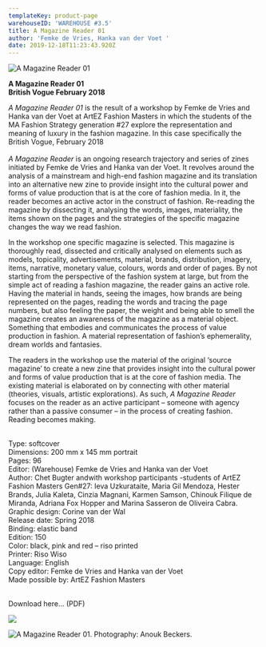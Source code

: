 ```yaml
---
templateKey: product-page
warehouseID: 'WAREHOUSE #3.5'
title: A Magazine Reader 01
author: 'Femke de Vries, Hanka van der Voet '
date: 2019-12-18T11:23:43.920Z
---
```

![A Magazine Reader 01](/img/a-magazine-reader-v-gue.jpg "A Magazine Reader 01")

**A Magazine Reader 01**\
**British Vogue February 2018**

*A Magazine Reader 01* is the result of a workshop by Femke de Vries and Hanka van der Voet at ArtEZ Fashion Masters in which the students of the MA Fashion Strategy generation #27 explore the representation and meaning of luxury in the fashion magazine. In this case specifically the British Vogue, February 2018\
\
*A Magazine Reader* is an ongoing research trajectory and series of zines initiated by Femke de Vries and Hanka van der Voet. It revolves around the analysis of a mainstream and high-end fashion magazine and its translation into an alternative new zine to provide insight into the cultural power and forms of value production that is at the core of fashion media. In it, the reader becomes an active actor in the construct of fashion. Re-reading the magazine by dissecting it, analysing the words, images, materiality, the items shown on the pages and the strategies of the specific magazine changes the way we read fashion.

In the workshop one specific magazine is selected. This magazine is thoroughly read, dissected and critically analysed on elements such as models, topicality, advertisements, material, brands, distribution, imagery, items, narrative, monetary value, colours, words and order of pages. By not starting from the perspective of the fashion system at large, but from the simple act of reading a fashion magazine, the reader gains an active role. Having the material in hands, seeing the images, how brands are being represented on the pages, reading the words and tracing the page numbers, but also feeling the paper, the weight and being able to smell the magazine creates an awareness of the magazine as a material object. Something that embodies and communicates the process of value production in fashion. A material representation of fashion’s ephemerality, dream worlds and fantasies.

The readers in the workshop use the material of the original ‘source magazine’ to create a new zine that provides insight into the cultural power and forms of value production that is at the core of fashion media. The existing material is elaborated on by connecting with other material (theories, visuals, artistic explorations). As such, *A Magazine Reader* focuses on the reader as an active participant – someone with agency rather than a passive consumer – in the process of creating fashion. Reading becomes making.

\
Type: softcover\
Dimensions: 200 mm x 145 mm portrait\
Pages: 96\
Editor: (Warehouse) Femke de Vries and Hanka van der Voet\
Author: Chet Bugter andwith workshop participants -students of ArtEZ Fashion Masters Gen#27: Ieva Uzkurataite, Maria Gil Mendoza, Hester Brands, Julia Kaleta, Cinzia Magnani, Karmen Samson, Chinouk Filique de Miranda, Adriana Fox Hopper and Marina Sasseron de Oliveira Cabra.\
Graphic design: Corine van der Wal\
Release date: Spring 2018\
Binding: elastic band\
Edition: 150\
Color: black, pink and red – riso printed\
Printer: Riso Wiso\
Language: English\
Copy editor: Femke de Vries and Hanka van der Voet\
Made possible by: ArtEZ Fashion Masters

\
Download here... (PDF) 

![](/img/02_a-magazine-reader-01_photo_anouk-beckers.jpg)

![A Magazine Reader 01. Photography: Anouk Beckers. ](/img/01_a-magazine-reader-01_photo_anouk-beckers.jpg "A Magazine Reader 01. Photography: Anouk Beckers. ")
